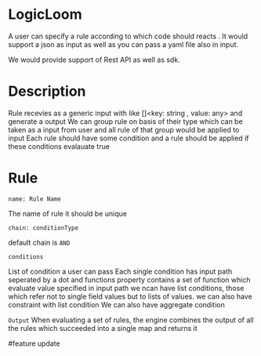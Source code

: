 # LogicLoom

A user can specify a rule according to which code should reacts . It would support a json as input as well as you can pass a yaml file also in input. 

We would provide support of  Rest API as well as sdk. 

# Description
Rule recevies as a generic input with like []<key: string , value: any> and generate a output
We can group rule on basis of their type which can be taken as a input from user and all rule of that group would be applied to input 
Each rule should have some condition and a rule should be applied if these conditions evalauate true 

# Rule 
`name: Rule Name `

The name of rule it should be unique 

`chain: conditionType`

default chain is `AND`

`conditions`

List of condition a user can pass 
  Each single condition has input path seperated by a dot 
  and functions property contains a set  of function which evaluate value specified in input path
  we ncan have list conditions, those which refer not to single field values but to lists of values. 
  we can also have constraint with list condition 
  We can also have aggregate condition 


 `Output` 
 When evaluating a set of rules, the engine combines the output of all the rules which succeeded into a single map and
returns it

#feature update




